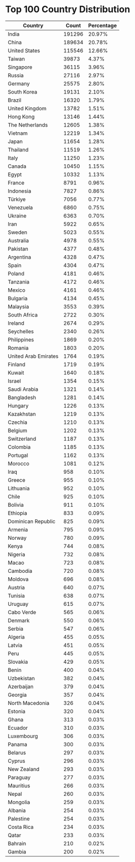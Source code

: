 # Top 100 Country Distribution
| Country | Count | Percentage |
|----|----|----|
| India | 191296 | 20.97% |
| China | 189634 | 20.78% |
| United States | 115546 | 12.66% |
| Taiwan | 39873 | 4.37% |
| Singapore | 36115 | 3.96% |
| Russia | 27116 | 2.97% |
| Germany | 25575 | 2.80% |
| South Korea | 19131 | 2.10% |
| Brazil | 16320 | 1.79% |
| United Kingdom | 13782 | 1.51% |
| Hong Kong | 13146 | 1.44% |
| The Netherlands | 12605 | 1.38% |
| Vietnam | 12219 | 1.34% |
| Japan | 11654 | 1.28% |
| Thailand | 11519 | 1.26% |
| Italy | 11250 | 1.23% |
| Canada | 10450 | 1.15% |
| Egypt | 10332 | 1.13% |
| France | 8791 | 0.96% |
| Indonesia | 7827 | 0.86% |
| Türkiye | 7056 | 0.77% |
| Venezuela | 6860 | 0.75% |
| Ukraine | 6363 | 0.70% |
| Iran | 5922 | 0.65% |
| Sweden | 5023 | 0.55% |
| Australia | 4978 | 0.55% |
| Pakistan | 4377 | 0.48% |
| Argentina | 4328 | 0.47% |
| Spain | 4304 | 0.47% |
| Poland | 4181 | 0.46% |
| Tanzania | 4172 | 0.46% |
| Mexico | 4161 | 0.46% |
| Bulgaria | 4134 | 0.45% |
| Malaysia | 3553 | 0.39% |
| South Africa | 2722 | 0.30% |
| Ireland | 2674 | 0.29% |
| Seychelles | 2340 | 0.26% |
| Philippines | 1869 | 0.20% |
| Romania | 1803 | 0.20% |
| United Arab Emirates | 1764 | 0.19% |
| Finland | 1719 | 0.19% |
| Kuwait | 1640 | 0.18% |
| Israel | 1354 | 0.15% |
| Saudi Arabia | 1321 | 0.14% |
| Bangladesh | 1281 | 0.14% |
| Hungary | 1226 | 0.13% |
| Kazakhstan | 1219 | 0.13% |
| Czechia | 1210 | 0.13% |
| Belgium | 1202 | 0.13% |
| Switzerland | 1187 | 0.13% |
| Colombia | 1185 | 0.13% |
| Portugal | 1162 | 0.13% |
| Morocco | 1081 | 0.12% |
| Iraq | 958 | 0.10% |
| Greece | 955 | 0.10% |
| Lithuania | 952 | 0.10% |
| Chile | 925 | 0.10% |
| Bolivia | 911 | 0.10% |
| Ethiopia | 833 | 0.09% |
| Dominican Republic | 825 | 0.09% |
| Armenia | 795 | 0.09% |
| Norway | 780 | 0.09% |
| Kenya | 744 | 0.08% |
| Nigeria | 732 | 0.08% |
| Macao | 723 | 0.08% |
| Cambodia | 720 | 0.08% |
| Moldova | 696 | 0.08% |
| Austria | 640 | 0.07% |
| Tunisia | 638 | 0.07% |
| Uruguay | 615 | 0.07% |
| Cabo Verde | 565 | 0.06% |
| Denmark | 550 | 0.06% |
| Serbia | 547 | 0.06% |
| Algeria | 455 | 0.05% |
| Latvia | 451 | 0.05% |
| Peru | 445 | 0.05% |
| Slovakia | 429 | 0.05% |
| Benin | 400 | 0.04% |
| Uzbekistan | 382 | 0.04% |
| Azerbaijan | 379 | 0.04% |
| Georgia | 357 | 0.04% |
| North Macedonia | 326 | 0.04% |
| Estonia | 320 | 0.04% |
| Ghana | 313 | 0.03% |
| Ecuador | 310 | 0.03% |
| Luxembourg | 306 | 0.03% |
| Panama | 300 | 0.03% |
| Belarus | 297 | 0.03% |
| Cyprus | 296 | 0.03% |
| New Zealand | 293 | 0.03% |
| Paraguay | 277 | 0.03% |
| Mauritius | 266 | 0.03% |
| Nepal | 260 | 0.03% |
| Mongolia | 259 | 0.03% |
| Albania | 254 | 0.03% |
| Palestine | 254 | 0.03% |
| Costa Rica | 234 | 0.03% |
| Qatar | 233 | 0.03% |
| Bahrain | 210 | 0.02% |
| Gambia | 200 | 0.02% |
